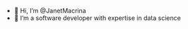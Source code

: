 - 👋 Hi, I’m @JanetMacrina
- 👀 I’m a software developer with expertise in data science

<!---
JanetMacrina/JanetMacrina is a ✨ special ✨ repository because its `README.md` (this file) appears on your GitHub profile.
You can click the Preview link to take a look at your changes.
--->
